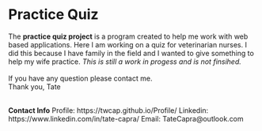 # Practice Quiz

The <b>practice quiz project</b> is a program created to help me work with web based applications. Here I am working on a quiz for veterinarian nurses. I did this because I have family in the field and I wanted to give something to help my wife practice. *This is still a work in progess and is not finsihed.* <br/><br/> If you have any question please contact me. <br/> Thank you, Tate

<br/>
<b>Contact Info</b>
Profile: https://twcap.github.io/Profile/ 
Linkedin: https://www.linkedin.com/in/tate-capra/ 
Email: TateCapra@outlook.com 
